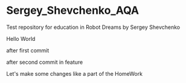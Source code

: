 # Sergey_Shevchenko_AQA
Test repository for education in Robot Dreams by Sergey Shevchenko


Hello World

after first commit

after second commit in feature

Let's make some changes like a part of the HomeWork
